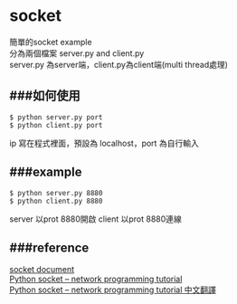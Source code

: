 socket
======

簡單的socket example  
分為兩個檔案 server.py and client.py  
server.py 為server端，client.py為client端(multi thread處理)  

###如何使用
--------------

    $ python server.py port
    $ python client.py port
    
ip 寫在程式裡面，預設為 localhost，port 為自行輸入

###example
--------------

    $ python server.py 8880
    $ python client.py 8880
    
server 以prot 8880開啟
client 以prot 8880連線

###reference
--------------
[socket document](https://docs.python.org/2/library/socket.html)  
[Python socket – network programming tutorial](http://www.binarytides.com/python-socket-programming-tutorial/)  
[Python socket – network programming tutorial 中文翻譯](http://www.oschina.net/question/12_76126)  

